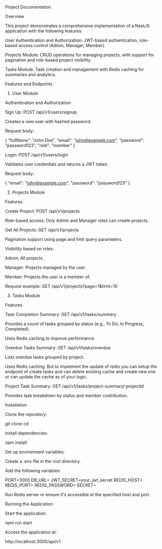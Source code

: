 Project Documentation

Overview

This project demonstrates a comprehensive implementation of a NestJS application with the following features:

User Authentication and Authorization: JWT-based authentication, role-based access control (Admin, Manager, Member).

Projects Module: CRUD operations for managing projects, with support for pagination and role-based project visibility.

Tasks Module: Task creation and management with Redis caching for summaries and analytics.

Features and Endpoints

1. User Module

Authentication and Authorization

Sign Up: POST /api/v1/users/signup

Creates a new user with hashed password.

Request body:

{
"fullName": "John Doe",
"email": "john@example.com",
"password": "password123",
"role": "member"
}

Login: POST /api/v1/users/login

Validates user credentials and returns a JWT token.

Request body:

{
"email": "john@example.com",
"password": "password123"
}

2. Projects Module

Features

Create Project: POST /api/v1/projects

Role-based access: Only Admin and Manager roles can create projects.

Get All Projects: GET /api/v1/projects

Pagination support using page and limit query parameters.

Visibility based on roles:

Admin: All projects.

Manager: Projects managed by the user.

Member: Projects the user is a member of.

Request example: GET /api/v1/projects?page=1&limit=10

3. Tasks Module

Features

Task Completion Summary: GET /api/v1/tasks/summary

Provides a count of tasks grouped by status (e.g., To Do, In Progress, Completed).

Uses Redis caching to improve performance.

Overdue Tasks Summary: GET /api/v1/tasks/overdue

Lists overdue tasks grouped by project.

Uses Redis caching. But to implement the update of redis you can setup the endpoint of create tasks and can delete existing cache and create new one or can update the cache as of your logic.

Project Task Summary: GET /api/v1/tasks/project-summary/:projectId

Provides task breakdown by status and member contribution.

Installation

Clone the repository:

git clone <repository-url>
cd <repository-name>

Install dependencies:

npm install

Set up environment variables:

Create a .env file in the root directory.

Add the following variables:

PORT=3000
DB_URL=
JWT_SECRET=your_jwt_secret
REDIS_HOST=
REDIS_PORT=
REDIS_PASSWORD=
SECRET=

Run Redis server or ensure it's accessible at the specified host and port.

Running the Application

Start the application:

npm run start

Access the application at:

http://localhost:3000/api/v1
